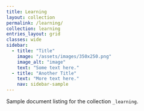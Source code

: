 ```yaml
---
title: Learning
layout: collection
permalink: /learning/
collection: learning
entries_layout: grid
classes: wide
sidebar:
  - title: "Title"
    image: "/assets/images/350x250.png"
    image_alt: "image"
    text: "Some text here."
  - title: "Another Title"
    text: "More text here."
    nav: sidebar-sample
---
```


Sample document listing for the collection `_learning`.
